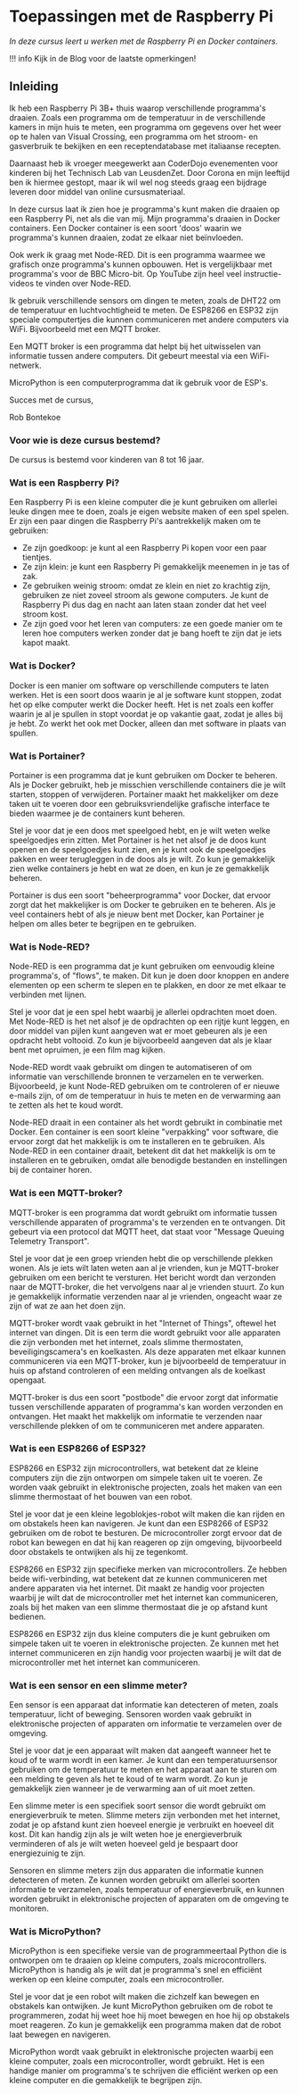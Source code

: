 # Toepassingen met de Raspberry Pi

*In deze cursus leert u werken met de Raspberry Pi en Docker containers.*

!!! info
    Kijk in de Blog voor de laatste opmerkingen!

## Inleiding

Ik heb een Raspberry Pi 3B+ thuis waarop verschillende programma's draaien. Zoals een programma om de temperatuur in de verschillende kamers in mijn huis te meten, een programma om gegevens over het weer op te halen van Visual Crossing, een programma om het stroom- en gasverbruik te bekijken en een receptendatabase met italiaanse recepten.

Daarnaast heb ik vroeger meegewerkt aan CoderDojo evenementen voor kinderen bij het Technisch Lab van LeusdenZet. Door Corona en mijn leeftijd ben ik hiermee gestopt, maar ik wil wel nog steeds graag een bijdrage leveren door middel van online cursusmateriaal.

In deze cursus laat ik zien hoe je programma's kunt maken die draaien op een Raspberry Pi, net als die van mij. Mijn programma's draaien in Docker containers. Een Docker container is een soort 'doos' waarin we programma's kunnen draaien, zodat ze elkaar niet beïnvloeden.

Ook werk ik graag met Node-RED. Dit is een programma waarmee we grafisch onze programma's kunnen opbouwen. Het is vergelijkbaar met programma's voor de BBC Micro-bit. Op YouTube zijn heel veel instructie-videos te vinden over Node-RED.

Ik gebruik verschillende sensors om dingen te meten, zoals de DHT22 om de temperatuur en luchtvochtigheid te meten. De ESP8266 en ESP32 zijn speciale computertjes die kunnen communiceren met andere computers via WiFi. Bijvoorbeeld met een MQTT broker.

Een MQTT broker is een programma dat helpt bij het uitwisselen van informatie tussen andere computers. Dit gebeurt meestal via een WiFi-netwerk.

MicroPython is een computerprogramma dat ik gebruik voor de ESP's.

Succes met de cursus,

Rob Bontekoe

### Voor wie is deze cursus bestemd?

De cursus is bestemd voor kinderen van 8 tot 16 jaar.

### Wat is een Raspberry Pi?

Een Raspberry Pi is een kleine computer die je kunt gebruiken om allerlei leuke dingen mee te doen, zoals je eigen website maken of een spel spelen. Er zijn een paar dingen die Raspberry Pi's aantrekkelijk maken om te gebruiken:

- Ze zijn goedkoop: je kunt al een Raspberry Pi kopen voor een paar tientjes.
- Ze zijn klein: je kunt een Raspberry Pi gemakkelijk meenemen in je tas of zak.
- Ze gebruiken weinig stroom: omdat ze klein en niet zo krachtig zijn, gebruiken ze niet zoveel stroom als gewone computers. Je kunt de Raspberry Pi dus dag en nacht aan laten staan zonder dat het veel stroom kost.
- Ze zijn goed voor het leren van computers: ze een goede manier om te leren hoe computers werken zonder dat je bang hoeft te zijn dat je iets kapot maakt.

### Wat is Docker?

Docker is een manier om software op verschillende computers te laten werken. Het is een soort doos waarin je al je software kunt stoppen, zodat het op elke computer werkt die Docker heeft. Het is net zoals een koffer waarin je al je spullen in stopt voordat je op vakantie gaat, zodat je alles bij je hebt. Zo werkt het ook met Docker, alleen dan met software in plaats van spullen.

### Wat is Portainer?

Portainer is een programma dat je kunt gebruiken om Docker te beheren. Als je Docker gebruikt, heb je misschien verschillende containers die je wilt starten, stoppen of verwijderen. Portainer maakt het makkelijker om deze taken uit te voeren door een gebruiksvriendelijke grafische interface te bieden waarmee je de containers kunt beheren.

Stel je voor dat je een doos met speelgoed hebt, en je wilt weten welke speelgoedjes erin zitten. Met Portainer is het net alsof je de doos kunt openen en de speelgoedjes kunt zien, en je kunt ook de speelgoedjes pakken en weer terugleggen in de doos als je wilt. Zo kun je gemakkelijk zien welke containers je hebt en wat ze doen, en kun je ze gemakkelijk beheren.

Portainer is dus een soort "beheerprogramma" voor Docker, dat ervoor zorgt dat het makkelijker is om Docker te gebruiken en te beheren. Als je veel containers hebt of als je nieuw bent met Docker, kan Portainer je helpen om alles beter te begrijpen en te gebruiken.

### Wat is Node-RED?

Node-RED is een programma dat je kunt gebruiken om eenvoudig kleine programma's, of "flows", te maken. Dit kun je doen door knoppen en andere elementen op een scherm te slepen en te plakken, en door ze met elkaar te verbinden met lijnen.

Stel je voor dat je een spel hebt waarbij je allerlei opdrachten moet doen. Met Node-RED is het net alsof je de opdrachten op een rijtje kunt leggen, en door middel van pijlen kunt aangeven wat er moet gebeuren als je een opdracht hebt voltooid. Zo kun je bijvoorbeeld aangeven dat als je klaar bent met opruimen, je een film mag kijken.

Node-RED wordt vaak gebruikt om dingen te automatiseren of om informatie van verschillende bronnen te verzamelen en te verwerken. Bijvoorbeeld, je kunt Node-RED gebruiken om te controleren of er nieuwe e-mails zijn, of om de temperatuur in huis te meten en de verwarming aan te zetten als het te koud wordt.

Node-RED draait in een container als het wordt gebruikt in combinatie met Docker. Een container is een soort kleine "verpakking" voor software, die ervoor zorgt dat het makkelijk is om te installeren en te gebruiken. Als Node-RED in een container draait, betekent dit dat het makkelijk is om te installeren en te gebruiken, omdat alle benodigde bestanden en instellingen bij de container horen.

### Wat is een MQTT-broker?

MQTT-broker is een programma dat wordt gebruikt om informatie tussen verschillende apparaten of programma's te verzenden en te ontvangen. Dit gebeurt via een protocol dat MQTT heet, dat staat voor "Message Queuing Telemetry Transport".

Stel je voor dat je een groep vrienden hebt die op verschillende plekken wonen. Als je iets wilt laten weten aan al je vrienden, kun je MQTT-broker gebruiken om een bericht te versturen. Het bericht wordt dan verzonden naar de MQTT-broker, die het vervolgens naar al je vrienden stuurt. Zo kun je gemakkelijk informatie verzenden naar al je vrienden, ongeacht waar ze zijn of wat ze aan het doen zijn.

MQTT-broker wordt vaak gebruikt in het "Internet of Things", oftewel het internet van dingen. Dit is een term die wordt gebruikt voor alle apparaten die zijn verbonden met het internet, zoals slimme thermostaten, beveiligingscamera's en koelkasten. Als deze apparaten met elkaar kunnen communiceren via een MQTT-broker, kun je bijvoorbeeld de temperatuur in huis op afstand controleren of een melding ontvangen als de koelkast opengaat.

MQTT-broker is dus een soort "postbode" die ervoor zorgt dat informatie tussen verschillende apparaten of programma's kan worden verzonden en ontvangen. Het maakt het makkelijk om informatie te verzenden naar verschillende plekken of om te communiceren met andere apparaten.

### Wat is een ESP8266 of ESP32?

ESP8266 en ESP32 zijn microcontrollers, wat betekent dat ze kleine computers zijn die zijn ontworpen om simpele taken uit te voeren. Ze worden vaak gebruikt in elektronische projecten, zoals het maken van een slimme thermostaat of het bouwen van een robot.

Stel je voor dat je een kleine legoblokjes-robot wilt maken die kan rijden en om obstakels heen kan navigeren. Je kunt dan een ESP8266 of ESP32 gebruiken om de robot te besturen. De microcontroller zorgt ervoor dat de robot kan bewegen en dat hij kan reageren op zijn omgeving, bijvoorbeeld door obstakels te ontwijken als hij ze tegenkomt.

ESP8266 en ESP32 zijn specifieke merken van microcontrollers. Ze hebben beide wifi-verbinding, wat betekent dat ze kunnen communiceren met andere apparaten via het internet. Dit maakt ze handig voor projecten waarbij je wilt dat de microcontroller met het internet kan communiceren, zoals bij het maken van een slimme thermostaat die je op afstand kunt bedienen.

ESP8266 en ESP32 zijn dus kleine computers die je kunt gebruiken om simpele taken uit te voeren in elektronische projecten. Ze kunnen met het internet communiceren en zijn handig voor projecten waarbij je wilt dat de microcontroller met het internet kan communiceren.

### Wat is een sensor en een slimme meter?

Een sensor is een apparaat dat informatie kan detecteren of meten, zoals temperatuur, licht of beweging. Sensoren worden vaak gebruikt in elektronische projecten of apparaten om informatie te verzamelen over de omgeving.

Stel je voor dat je een apparaat wilt maken dat aangeeft wanneer het te koud of te warm wordt in een kamer. Je kunt dan een temperatuursensor gebruiken om de temperatuur te meten en het apparaat aan te sturen om een melding te geven als het te koud of te warm wordt. Zo kun je gemakkelijk zien wanneer je de verwarming aan of uit moet zetten.

Een slimme meter is een specifiek soort sensor die wordt gebruikt om energieverbruik te meten. Slimme meters zijn verbonden met het internet, zodat je op afstand kunt zien hoeveel energie je verbruikt en hoeveel dit kost. Dit kan handig zijn als je wilt weten hoe je energieverbruik verminderen of als je wilt weten hoeveel geld je bespaart door energiezuinig te zijn.

Sensoren en slimme meters zijn dus apparaten die informatie kunnen detecteren of meten. Ze kunnen worden gebruikt om allerlei soorten informatie te verzamelen, zoals temperatuur of energieverbruik, en kunnen worden gebruikt in elektronische projecten of apparaten om de omgeving te monitoren.

### Wat is MicroPython?

MicroPython is een specifieke versie van de programmeertaal Python die is ontworpen om te draaien op kleine computers, zoals microcontrollers. MicroPython is handig als je wilt dat je programma's snel en efficiënt werken op een kleine computer, zoals een microcontroller.

Stel je voor dat je een robot wilt maken die zichzelf kan bewegen en obstakels kan ontwijken. Je kunt MicroPython gebruiken om de robot te programmeren, zodat hij weet hoe hij moet bewegen en hoe hij op obstakels moet reageren. Zo kun je gemakkelijk een programma maken dat de robot laat bewegen en navigeren.

MicroPython wordt vaak gebruikt in elektronische projecten waarbij een kleine computer, zoals een microcontroller, wordt gebruikt. Het is een handige manier om programma's te schrijven die efficiënt werken op een kleine computer en die gemakkelijk te begrijpen zijn.
